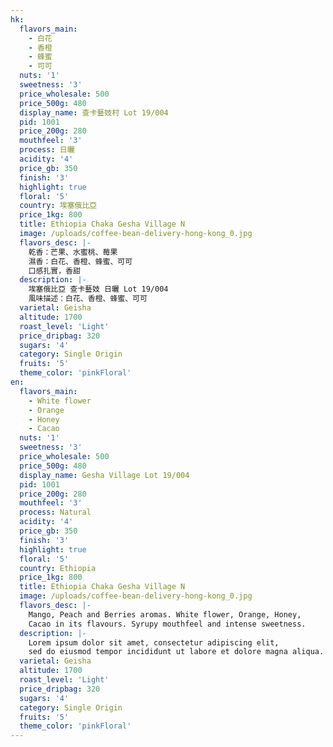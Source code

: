```yaml
---
hk:
  flavors_main:
    - 白花
    - 香橙
    - 蜂蜜
    - 可可
  nuts: '1'
  sweetness: '3'
  price_wholesale: 500
  price_500g: 480
  display_name: 查卡藝妓村 Lot 19/004
  pid: 1001
  price_200g: 280
  mouthfeel: '3'
  process: 日曬
  acidity: '4'
  price_gb: 350
  finish: '3'
  highlight: true
  floral: '5'
  country: 埃塞俄比亞
  price_1kg: 800
  title: Ethiopia Chaka Gesha Village N
  image: /uploads/coffee-bean-delivery-hong-kong_0.jpg
  flavors_desc: |-
    乾香：芒果、水蜜桃、莓果
    濕香：白花、香橙、蜂蜜、可可
    口感扎實，香甜
  description: |-
    埃塞俄比亞 查卡藝妓 日曬 Lot 19/004
    風味描述：白花、香橙、蜂蜜、可可
  varietal: Geisha
  altitude: 1700
  roast_level: 'Light'
  price_dripbag: 320
  sugars: '4'
  category: Single Origin
  fruits: '5'
  theme_color: 'pinkFloral'
en:
  flavors_main:
    - White flower
    - Orange
    - Honey
    - Cacao
  nuts: '1'
  sweetness: '3'
  price_wholesale: 500
  price_500g: 480
  display_name: Gesha Village Lot 19/004
  pid: 1001
  price_200g: 280
  mouthfeel: '3'
  process: Natural
  acidity: '4'
  price_gb: 350
  finish: '3'
  highlight: true
  floral: '5'
  country: Ethiopia
  price_1kg: 800
  title: Ethiopia Chaka Gesha Village N
  image: /uploads/coffee-bean-delivery-hong-kong_0.jpg
  flavors_desc: |-
    Mango, Peach and Berries aromas. White flower, Orange, Honey,
    Cacao in its flavours. Syrupy mouthfeel and intense sweetness.
  description: |-
    Lorem ipsum dolor sit amet, consectetur adipiscing elit, 
    sed do eiusmod tempor incididunt ut labore et dolore magna aliqua.
  varietal: Geisha
  altitude: 1700
  roast_level: 'Light'
  price_dripbag: 320
  sugars: '4'
  category: Single Origin
  fruits: '5'
  theme_color: 'pinkFloral'
---
```

